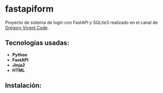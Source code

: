 # fastapiform

Proyecto de sistema de login con FastAPI y SQLite3 realizado en el canal de [Gregory Vicent Code][gvc].

## Tecnologías usadas:
- **Python**
- **FastAPI**
- **Jinja2**
- **HTML**

## Instalación:



[gvc]:https://google.com
